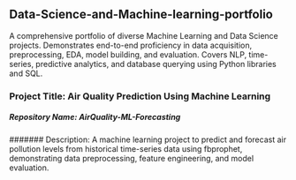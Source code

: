 ##  Data-Science-and-Machine-learning-portfolio
A comprehensive portfolio of diverse Machine Learning and Data Science projects. Demonstrates end-to-end proficiency in data acquisition, preprocessing, EDA, model building, and evaluation. Covers NLP, time-series, predictive analytics, and database querying using Python libraries and SQL.

### Project Title: Air Quality Prediction Using Machine Learning
##### Repository Name: AirQuality-ML-Forecasting
####### Description: A machine learning project to predict and forecast air pollution levels from historical time-series data using fbprophet, demonstrating data preprocessing, feature engineering, and model evaluation.

